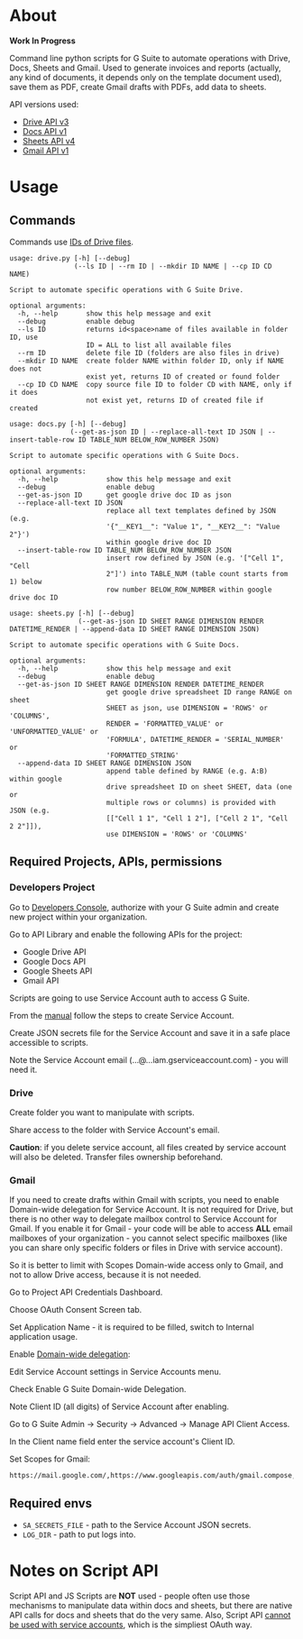 # About
**Work In Progress**

Command line python scripts for G Suite to automate operations with Drive, Docs, Sheets and Gmail.
Used to generate invoices and reports (actually, any kind of documents, it depends only on the template document used), save them as PDF, create Gmail drafts with PDFs, add data to sheets.

API versions used:
  - [Drive API v3](https://developers.google.com/drive/api/v3/quickstart/python)
  - [Docs API v1](https://developers.google.com/docs/api/quickstart/python)
  - [Sheets API v4](https://developers.google.com/sheets/api/quickstart/python)
  - [Gmail API v1](https://developers.google.com/gmail/api/quickstart/python)

# Usage
## Commands
Commands use [IDs of Drive files](https://developers.google.com/drive/api/v3/about-files#file_ids).

```
usage: drive.py [-h] [--debug]
                (--ls ID | --rm ID | --mkdir ID NAME | --cp ID CD NAME)

Script to automate specific operations with G Suite Drive.

optional arguments:
  -h, --help       show this help message and exit
  --debug          enable debug
  --ls ID          returns id<space>name of files available in folder ID, use
                   ID = ALL to list all available files
  --rm ID          delete file ID (folders are also files in drive)
  --mkdir ID NAME  create folder NAME within folder ID, only if NAME does not
                   exist yet, returns ID of created or found folder
  --cp ID CD NAME  copy source file ID to folder CD with NAME, only if it does
                   not exist yet, returns ID of created file if created
```
```
usage: docs.py [-h] [--debug]
               (--get-as-json ID | --replace-all-text ID JSON | --insert-table-row ID TABLE_NUM BELOW_ROW_NUMBER JSON)

Script to automate specific operations with G Suite Docs.

optional arguments:
  -h, --help            show this help message and exit
  --debug               enable debug
  --get-as-json ID      get google drive doc ID as json
  --replace-all-text ID JSON
                        replace all text templates defined by JSON (e.g.
                        '{"__KEY1__": "Value 1", "__KEY2__": "Value 2"}')
                        within google drive doc ID
  --insert-table-row ID TABLE_NUM BELOW_ROW_NUMBER JSON
                        insert row defined by JSON (e.g. '["Cell 1", "Cell
                        2"]') into TABLE_NUM (table count starts from 1) below
                        row number BELOW_ROW_NUMBER within google drive doc ID
```
```
usage: sheets.py [-h] [--debug]
                 (--get-as-json ID SHEET RANGE DIMENSION RENDER DATETIME_RENDER | --append-data ID SHEET RANGE DIMENSION JSON)

Script to automate specific operations with G Suite Docs.

optional arguments:
  -h, --help            show this help message and exit
  --debug               enable debug
  --get-as-json ID SHEET RANGE DIMENSION RENDER DATETIME_RENDER
                        get google drive spreadsheet ID range RANGE on sheet
                        SHEET as json, use DIMENSION = 'ROWS' or 'COLUMNS',
                        RENDER = 'FORMATTED_VALUE' or 'UNFORMATTED_VALUE' or
                        'FORMULA', DATETIME_RENDER = 'SERIAL_NUMBER' or
                        'FORMATTED_STRING'
  --append-data ID SHEET RANGE DIMENSION JSON
                        append table defined by RANGE (e.g. A:B) within google
                        drive spreadsheet ID on sheet SHEET, data (one or
                        multiple rows or columns) is provided with JSON (e.g.
                        [["Cell 1 1", "Cell 1 2"], ["Cell 2 1", "Cell 2 2"]]),
                        use DIMENSION = 'ROWS' or 'COLUMNS'
```

## Required Projects, APIs, permissions
### Developers Project
Go to [Developers Console](https://console.developers.google.com/), authorize with your G Suite admin and create new project within your organization.

Go to API Library and enable the following APIs for the project:
  - Google Drive API
  - Google Docs API
  - Google Sheets API
  - Gmail API

Scripts are going to use Service Account auth to access G Suite.

From the [manual](https://developers.google.com/api-client-library/python/auth/service-accounts) follow the steps to create Service Account.

Create JSON secrets file for the Service Account and save it in a safe place accessible to scripts.

Note the Service Account email (...@...iam.gserviceaccount.com) - you will need it.

### Drive
Create folder you want to manipulate with scripts.

Share access to the folder with Service Account's email.

**Caution**: if you delete service account, all files created by service account will also be deleted. Transfer files ownership beforehand.

### Gmail
If you need to create drafts within Gmail with scripts, you need to enable Domain-wide delegation for Service Account.
It is not required for Drive, but there is no other way to delegate mailbox control to Service Account for Gmail.
If you enable it for Gmail - your code will be able to access **ALL** email mailboxes of your organization - you cannot select specific mailboxes (like you can share only specific folders or files in Drive with service account).

So it is better to limit with Scopes Domain-wide access only to Gmail, and not to allow Drive access, because it is not needed.

Go to Project API Credentials Dashboard.

Choose OAuth Consent Screen tab.

Set Application Name - it is required to be filled, switch to Internal application usage.

Enable [Domain-wide delegation](https://developers.google.com/admin-sdk/directory/v1/guides/delegation):

Edit Service Account settings in Service Accounts menu.

Check Enable G Suite Domain-wide Delegation.

Note Client ID (all digits) of Service Account after enabling.

Go to G Suite Admin -> Security -> Advanced -> Manage API Client Access.

In the Client name field enter the service account's Client ID.

Set Scopes for Gmail:
```
https://mail.google.com/,https://www.googleapis.com/auth/gmail.compose,https://www.googleapis.com/auth/gmail.metadata,https://www.googleapis.com/auth/gmail.readonly,https://www.googleapis.com/auth/gmail.send
```
## Required envs
- `SA_SECRETS_FILE` - path to the Service Account JSON secrets.
- `LOG_DIR` - path to put logs into.

# Notes on Script API
Script API and JS Scripts are **NOT** used - people often use those mechanisms to manipulate data within docs and sheets, but there are native API calls for docs and sheets that do the very same.
Also, Script API [cannot be used with service accounts](https://issuetracker.google.com/issues/36763096), which is the simpliest OAuth way.
